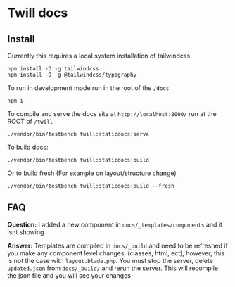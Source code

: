 # Twill docs

## Install

Currently this requires a local system installation of tailwindcss

```
npm install -D -g tailwindcss
npm install -D -g @tailwindcss/typography
```

To run in development mode run in the root of the `/docs`
```
npm i
```

To compile and serve the docs site at `http://localhost:8000/` run at the ROOT of `/twill`
```
./vendor/bin/testbench twill:staticdocs:serve
```

To build docs:
```
./vendor/bin/testbench twill:staticdocs:build
```

Or to build fresh (For example on layout/structure change)
```
./vendor/bin/testbench twill:staticdocs:build --fresh
```

## FAQ

**Question:** I added a new component in `docs/_templates/components` and it isnt showing

**Answer:** Templates are compiled in `docs/_build` and need to be refreshed if you make any component level changes, (classes, html, ect), however, this is not the case with `layout.blade.php`. You must stop the server, delete `updated.json` from `docs/_build/` and rerun the server. This will recompile the json file and you will see your changes
